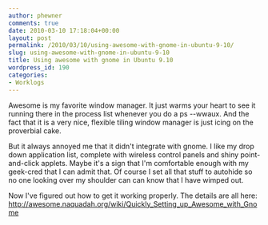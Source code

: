 ```yaml
---
author: phewner
comments: true
date: 2010-03-10 17:18:04+00:00
layout: post
permalink: /2010/03/10/using-awesome-with-gnome-in-ubuntu-9-10/
slug: using-awesome-with-gnome-in-ubuntu-9-10
title: Using awesome with gnome in Ubuntu 9.10
wordpress_id: 190
categories:
- Worklogs
---
```


Awesome is my favorite window manager.  It just warms your heart to see it running there in the process list whenever you do a ps --wwaux.  And the fact that it is a very nice, flexible tiling window manager is just icing on the proverbial cake.

But it always annoyed me that it didn't integrate with gnome.  I like my drop down application list, complete with wireless control panels and shiny point-and-click applets.  Maybe it's a sign that I'm comfortable enough with my geek-cred that I can admit that.  Of course I set all that stuff to autohide so no one looking over my shoulder can can know that I have wimped out.  

Now I've figured out how to get it working properly.  The details are all here: http://awesome.naquadah.org/wiki/Quickly_Setting_up_Awesome_with_Gnome
